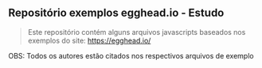 ## Repositório exemplos egghead.io - Estudo

> Este repositório contém alguns arquivos javascripts baseados nos exemplos do site: https://egghead.io/


OBS: Todos os autores estão citados nos respectivos arquivos de exemplo